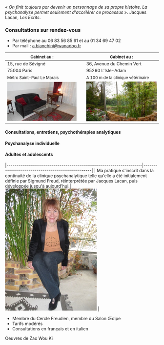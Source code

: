 « *On finit toujours par devenir un personnage de sa propre histoire. La psychanalyse permet seulement d'accélérer ce processus* ». Jacques Lacan, *Les Ecrits*.

<div id='rdv'>
<h3>Consultations sur rendez-vous</h3>
<ul>
<li>Par téléphone  au 06 83 56 85 61 et au 01 34 69 47 02</li>
<li>Par mail : <a href="mailto:a.bianchini@wanadoo.fr">a.bianchini@wanadoo.fr</a></li>
</ul>
</div>


| <span style="font-size:small">Cabinet au :</span>|  &nbsp; |<span style="font-size:small">Cabinet au :</span>|
|--------------------------------------------------|---------|-------------------------------------------------|
|15, rue de Sévigné 				   |  &nbsp; | 36, Avenue du Chemin Vert                       |
|75004 Paris                                       |  &nbsp; | 95290 L'Isle-Adam                               |
|<span style="font-size:small">Métro Saint-Paul Le Marais</span>|  &nbsp; |<span style="font-size:small">A 100 m de la clinique vétérinaire</span>|
|![test](images/paris-salon-169.jpg)               |  &nbsp; | ![test](images/l-isle-adam.jpg )                |



#### Consultations, entretiens, psychothérapies analytiques

#### Psychanalyse individuelle

#### Adultes et adolescents




|---------------------------------------------------------------------|---------------------------------------------------|
| Ma pratique s'inscrit dans la continuité de la clinique psychanalytique telle qu'elle a été initialement définie par Sigmund Freud, réinterprétée par Jacques Lacan, puis développée jusqu'à aujourd'hui.|  ![test](images/annik.jpg) |

	
- Membre du Cercle Freudien, membre du Salon Œdipe
- Tarifs modérés
- Consultations en français et en italien 

Oeuvres de Zao Wou Ki
